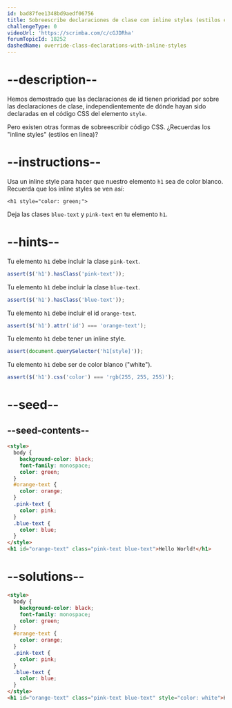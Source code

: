 ```yaml
---
id: bad87fee1348bd9aedf06756
title: Sobreescribe declaraciones de clase con inline styles (estilos en línea)
challengeType: 0
videoUrl: 'https://scrimba.com/c/cGJDRha'
forumTopicId: 18252
dashedName: override-class-declarations-with-inline-styles
---
```


# --description--

Hemos demostrado que las declaraciones de id tienen prioridad por sobre las declaraciones de clase, independientemente de dónde hayan sido declaradas en el código CSS del elemento `style`.

Pero existen otras formas de sobreescribir código CSS. ¿Recuerdas los "inline styles" (estilos en línea)?

# --instructions--

Usa un inline style para hacer que nuestro elemento `h1` sea de color blanco. Recuerda que los inline styles se ven así:

`<h1 style="color: green;">`

Deja las clases `blue-text` y `pink-text` en tu elemento `h1`.

# --hints--

Tu elemento `h1` debe incluir la clase `pink-text`.

```js
assert($('h1').hasClass('pink-text'));
```

Tu elemento `h1` debe incluir la clase `blue-text`.

```js
assert($('h1').hasClass('blue-text'));
```

Tu elemento `h1` debe incluir el id `orange-text`.

```js
assert($('h1').attr('id') === 'orange-text');
```

Tu elemento `h1` debe tener un inline style.

```js
assert(document.querySelector('h1[style]'));
```

Tu elemento `h1` debe ser de color blanco ("white").

```js
assert($('h1').css('color') === 'rgb(255, 255, 255)');
```

# --seed--

## --seed-contents--

```html
<style>
  body {
    background-color: black;
    font-family: monospace;
    color: green;
  }
  #orange-text {
    color: orange;
  }
  .pink-text {
    color: pink;
  }
  .blue-text {
    color: blue;
  }
</style>
<h1 id="orange-text" class="pink-text blue-text">Hello World!</h1>
```

# --solutions--

```html
<style>
  body {
    background-color: black;
    font-family: monospace;
    color: green;
  }
  #orange-text {
    color: orange;
  }
  .pink-text {
    color: pink;
  }
  .blue-text {
    color: blue;
  }
</style>
<h1 id="orange-text" class="pink-text blue-text" style="color: white">Hello World!</h1>
```
